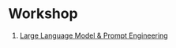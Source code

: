 # Workshop
1. [Large Language Model & Prompt Engineering](https://solid-gouda-d13.notion.site/LLM-Prompt-Engineering-7c4f194af52a48d0b2c760b452e1b144)
